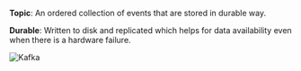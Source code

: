 **Topic**: An ordered collection of events that are stored in durable way.

**Durable**: Written to disk and replicated which helps for data availability even when there is a hardware failure.

![Kafka](https://user-images.githubusercontent.com/19406666/201486000-2d4025d6-27a7-4429-980a-0d169def2e10.gif)
